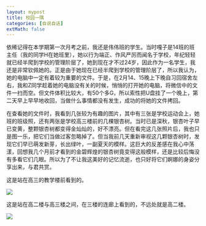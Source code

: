 ```yaml
---
layout: mypost
title: 校园一隅
categories: [自说自话]
extMath: false
---
```


依稀记得在本学期第一次月考之前，我还是伟伟班的学生。当时嘎子是14班的班主任（我的同学H在她班里），她以行为端正、作风严厉而闻名于学校，年纪轻轻就已经半爬到学校的管理阶层了，她到现在才不过24岁，因此作为一名学生，我还是非常钦佩她的。正是由于她现在已经半爬到学校的管理阶层了，所以我认为，她的电脑中一定有着较为重要的文件。于是，在2月14、15晚上下晚自习回宿舍左右，我和Z同学趁着她的电脑没有关的时候，悄悄的打开她的电脑，将微信中的文件一扫而空。但文件体积比较大，有50个多G，所以索性把U盘挂了一个晚上，第二天早上早早地收回，当做什么事情都没有发生，成功的将她的文件拷回。

在查看她的文件时，我看到几张较为有趣的图片，其中有三张是学校运动会上，她班的班级照，还有两张是学校高三楼前的几棵银杏树。当时已是深秋，银杏叶子早已变黄，整颗银杏树都变得金灿灿的，好不漂亮。但在看完这几张照片后，我也只是图一乐，把它们当做过客忽略掉了。但当我前几天重新审视这几颗银杏树时，发现它们早已萌发新芽，长出绿叶，一副夏天的模样。这巨大的反差感在我心中荡漾，回想我几个月前才看到的金碧辉煌的银杏树竟变得这般模样，还是比较后悔没有多看它们几眼。所以为了不让我这美好的记忆流逝，也只好将它们婀娜的身姿分享出来，与君共赏。

这是站在高三的教学楼前看到的。

![](https://b2.yangtze.in/pic/photo/2022-11-18-1.jpg)

这是站在高二楼与高三楼之间，在三楼的连廊上看到的，不远处就是高二楼。

![](https://b2.yangtze.in/pic/photo/2022-11-18-2.jpg)
